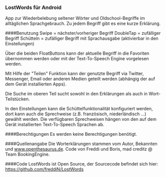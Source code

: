 ### LostWords für Android

App zur Wiederbelebung seltener Wörter und Oldschool-Begriffe im alltäglichen Sprachgebrauch.
Zu jedem Begriff gibt es eine kurze Erklärung.

####Benutzung
Swipe = nächster/vorheriger Begriff
DoubleTap = zufälliger Begriff
Schütteln = zufälliger Begriff mit Sprachausgabe (aktivierbar in den Einstellungen)

Über die beiden FloatButtons kann der aktuelle Begriff in die Favoriten übernommen werden oder mit der Text-To-Speech Engine vorgelesen werden.

Mit Hilfe der "Teilen" Funktion kann der genutzte Begriff via Twitter, Messenger, Email oder anderen Medien geteilt werden (abhängig der auf dem Gerät installierten Apps).

Die Suche im oberen Teil sucht sowohl in den Erklärungen als auch in Wort-Teilstücken.

In den Einstellungen kann die Schüttelfunktionalität konfiguriert werden, dort kann auch die Sprechweise (z.B. französisch, niederländisch ...) gewählt werden. Die verfügbaren Sprechweisen hängen von den auf dem Gerät installierten Text-To-Speech Sprachen ab.

####Berechtigungen
Es werden keine Berechtigungen benötigt.

####Quellenangabe
Die Worterklärungen stammen vom Autor, Bekannten und www.openthesaurus.de.
Code von Freddi und Boris, mad creditz @ Team BookingEngine.

####Code
LostWords ist Open Source, der Sourcecode befindet sich hier:
https://github.com/freddiN/LostWords